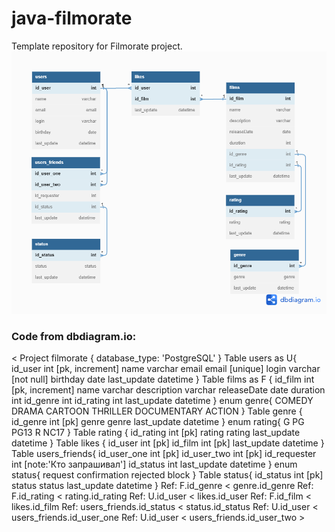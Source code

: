 # java-filmorate
Template repository for Filmorate project.
![diagram](https://github.com/EvgenyBelykh/java-filmorate/blob/main/filmorate%20(1)%20(1).png)

### Code from dbdiagram.io: ###
  <
  Project filmorate {
    database_type: 'PostgreSQL'
    }
    Table users as U{
    id_user int [pk, increment]
    name varchar
    email email [unique]
    login varchar [not null]
    birthday date
    last_update datetime
    }
    Table films as F {
    id_film int [pk, increment]
    name varchar
    description varchar
    releaseDate date
    duration int
    id_genre int
    id_rating int
    last_update datetime
    }
    enum genre{
    COMEDY
    DRAMA
    CARTOON
    THRILLER
    DOCUMENTARY
    ACTION
    }
    Table genre {
    id_genre int [pk]
    genre genre
    last_update datetime
    }
    enum rating{
    G
    PG
    PG13
    R
    NC17
    }
    Table rating {
    id_rating int [pk]
    rating rating
    last_update datetime
    }
    Table likes {
    id_user int [pk]
    id_film int [pk]
    last_update datetime
    }
    Table users_friends{
    id_user_one int [pk]
    id_user_two int [pk]
    id_requester int [note:'Кто запрашивал']
    id_status int
    last_update datetime
    }
    enum status{
    request
    confirmation
    rejected
    block
    }
    Table status{
    id_status int [pk]
    status status
    last_update datetime
    }
    Ref: F.id_genre < genre.id_genre 
    Ref: F.id_rating < rating.id_rating
    Ref: U.id_user < likes.id_user
    Ref: F.id_film < likes.id_film
    Ref: users_friends.id_status < status.id_status
    Ref: U.id_user < users_friends.id_user_one
    Ref: U.id_user < users_friends.id_user_two
    >
